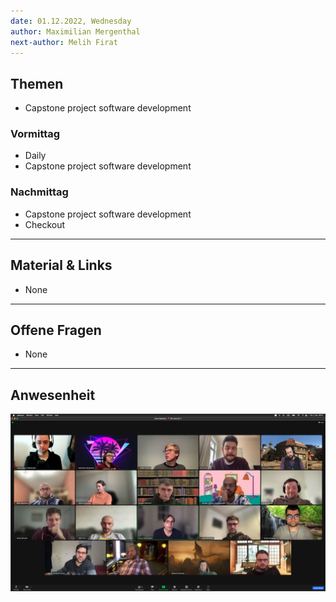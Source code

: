 ```yaml
---
date: 01.12.2022, Wednesday
author: Maximilian Mergenthal
next-author: Melih Firat
---
```


## Themen

- Capstone project software development

### Vormittag

- Daily
- Capstone project software development

### Nachmittag

- Capstone project software development
- Checkout

---

## Material & Links

- None

---

## Offene Fragen

- None

---

## Anwesenheit

![2022/11/30](../images/2022-12-01.png)
